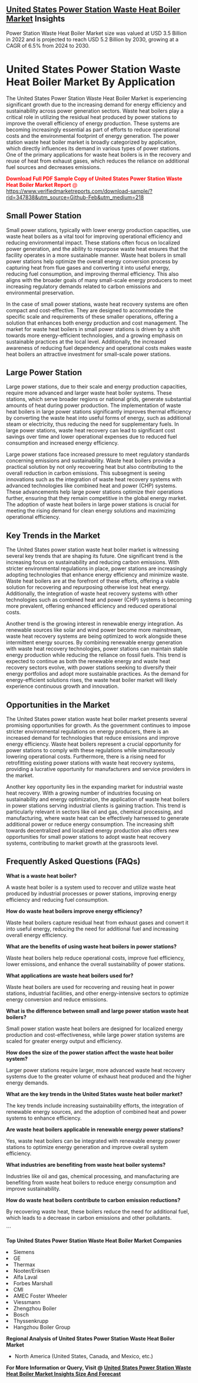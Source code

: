 <h2><a href="https://www.verifiedmarketreports.com/download-sample/?rid=347838&amp;utm_source=Github-Feb&amp;utm_medium=218" target="_blank">United States Power Station Waste Heat Boiler Market</a> Insights</h2><p>Power Station Waste Heat Boiler Market size was valued at USD 3.5 Billion in 2022 and is projected to reach USD 5.2 Billion by 2030, growing at a CAGR of 6.5% from 2024 to 2030.</p><p> <h1>United States Power Station Waste Heat Boiler Market By Application</h1> <p>The United States Power Station Waste Heat Boiler Market is experiencing significant growth due to the increasing demand for energy efficiency and sustainability across power generation sectors. Waste heat boilers play a critical role in utilizing the residual heat produced by power stations to improve the overall efficiency of energy production. These systems are becoming increasingly essential as part of efforts to reduce operational costs and the environmental footprint of energy generation. The power station waste heat boiler market is broadly categorized by application, which directly influences its demand in various types of power stations. One of the primary applications for waste heat boilers is in the recovery and reuse of heat from exhaust gases, which reduces the reliance on additional fuel sources and decreases emissions. <p><span class=""><span style="color: #ff0000;"><strong>Download Full PDF Sample Copy of United States Power Station Waste Heat Boiler Market Report</strong> @ </span><a href="https://www.verifiedmarketreports.com/download-sample/?rid=347838&amp;utm_source=Github-Feb&amp;utm_medium=218" target="_blank">https://www.verifiedmarketreports.com/download-sample/?rid=347838&amp;utm_source=Github-Feb&amp;utm_medium=218</a></span></p> </p> <h2>Small Power Station</h2> <p>Small power stations, typically with lower energy production capacities, use waste heat boilers as a vital tool for improving operational efficiency and reducing environmental impact. These stations often focus on localized power generation, and the ability to repurpose waste heat ensures that the facility operates in a more sustainable manner. Waste heat boilers in small power stations help optimize the overall energy conversion process by capturing heat from flue gases and converting it into useful energy, reducing fuel consumption, and improving thermal efficiency. This also aligns with the broader goals of many small-scale energy producers to meet increasing regulatory demands related to carbon emissions and environmental preservation. <p>In the case of small power stations, waste heat recovery systems are often compact and cost-effective. They are designed to accommodate the specific scale and requirements of these smaller operations, offering a solution that enhances both energy production and cost management. The market for waste heat boilers in small power stations is driven by a shift towards more energy-efficient technologies, and a growing emphasis on sustainable practices at the local level. Additionally, the increased awareness of reducing fuel dependency and operational costs makes waste heat boilers an attractive investment for small-scale power stations. <h2>Large Power Station</h2> <p>Large power stations, due to their scale and energy production capacities, require more advanced and larger waste heat boiler systems. These stations, which serve broader regions or national grids, generate substantial amounts of heat during power production. The implementation of waste heat boilers in large power stations significantly improves thermal efficiency by converting the waste heat into useful forms of energy, such as additional steam or electricity, thus reducing the need for supplementary fuels. In large power stations, waste heat recovery can lead to significant cost savings over time and lower operational expenses due to reduced fuel consumption and increased energy efficiency. <p>Large power stations face increased pressure to meet regulatory standards concerning emissions and sustainability. Waste heat boilers provide a practical solution by not only recovering heat but also contributing to the overall reduction in carbon emissions. This subsegment is seeing innovations such as the integration of waste heat recovery systems with advanced technologies like combined heat and power (CHP) systems. These advancements help large power stations optimize their operations further, ensuring that they remain competitive in the global energy market. The adoption of waste heat boilers in large power stations is crucial for meeting the rising demand for clean energy solutions and maximizing operational efficiency. <h2>Key Trends in the Market</h2> <p>The United States power station waste heat boiler market is witnessing several key trends that are shaping its future. One significant trend is the increasing focus on sustainability and reducing carbon emissions. With stricter environmental regulations in place, power stations are increasingly adopting technologies that enhance energy efficiency and minimize waste. Waste heat boilers are at the forefront of these efforts, offering a viable solution for recovering and repurposing otherwise lost heat energy. Additionally, the integration of waste heat recovery systems with other technologies such as combined heat and power (CHP) systems is becoming more prevalent, offering enhanced efficiency and reduced operational costs. <p>Another trend is the growing interest in renewable energy integration. As renewable sources like solar and wind power become more mainstream, waste heat recovery systems are being optimized to work alongside these intermittent energy sources. By combining renewable energy generation with waste heat recovery technologies, power stations can maintain stable energy production while reducing the reliance on fossil fuels. This trend is expected to continue as both the renewable energy and waste heat recovery sectors evolve, with power stations seeking to diversify their energy portfolios and adopt more sustainable practices. As the demand for energy-efficient solutions rises, the waste heat boiler market will likely experience continuous growth and innovation. <h2>Opportunities in the Market</h2> <p>The United States power station waste heat boiler market presents several promising opportunities for growth. As the government continues to impose stricter environmental regulations on energy producers, there is an increased demand for technologies that reduce emissions and improve energy efficiency. Waste heat boilers represent a crucial opportunity for power stations to comply with these regulations while simultaneously lowering operational costs. Furthermore, there is a rising need for retrofitting existing power stations with waste heat recovery systems, providing a lucrative opportunity for manufacturers and service providers in the market. <p>Another key opportunity lies in the expanding market for industrial waste heat recovery. With a growing number of industries focusing on sustainability and energy optimization, the application of waste heat boilers in power stations serving industrial clients is gaining traction. This trend is particularly relevant in sectors like oil and gas, chemical processing, and manufacturing, where waste heat can be effectively harnessed to generate additional power or reduce energy consumption. The increasing shift towards decentralized and localized energy production also offers new opportunities for small power stations to adopt waste heat recovery systems, contributing to market growth at the grassroots level. <h2>Frequently Asked Questions (FAQs)</h2> <p><strong>What is a waste heat boiler?</strong></p> <p>A waste heat boiler is a system used to recover and utilize waste heat produced by industrial processes or power stations, improving energy efficiency and reducing fuel consumption.</p> <p><strong>How do waste heat boilers improve energy efficiency?</strong></p> <p>Waste heat boilers capture residual heat from exhaust gases and convert it into useful energy, reducing the need for additional fuel and increasing overall energy efficiency.</p> <p><strong>What are the benefits of using waste heat boilers in power stations?</strong></p> <p>Waste heat boilers help reduce operational costs, improve fuel efficiency, lower emissions, and enhance the overall sustainability of power stations.</p> <p><strong>What applications are waste heat boilers used for?</strong></p> <p>Waste heat boilers are used for recovering and reusing heat in power stations, industrial facilities, and other energy-intensive sectors to optimize energy conversion and reduce emissions.</p> <p><strong>What is the difference between small and large power station waste heat boilers?</strong></p> <p>Small power station waste heat boilers are designed for localized energy production and cost-effectiveness, while large power station systems are scaled for greater energy output and efficiency.</p> <p><strong>How does the size of the power station affect the waste heat boiler system?</strong></p> <p>Larger power stations require larger, more advanced waste heat recovery systems due to the greater volume of exhaust heat produced and the higher energy demands.</p> <p><strong>What are the key trends in the United States waste heat boiler market?</strong></p> <p>The key trends include increasing sustainability efforts, the integration of renewable energy sources, and the adoption of combined heat and power systems to enhance efficiency.</p> <p><strong>Are waste heat boilers applicable in renewable energy power stations?</strong></p> <p>Yes, waste heat boilers can be integrated with renewable energy power stations to optimize energy generation and improve overall system efficiency.</p> <p><strong>What industries are benefiting from waste heat boiler systems?</strong></p> <p>Industries like oil and gas, chemical processing, and manufacturing are benefiting from waste heat boilers to reduce energy consumption and improve sustainability.</p> <p><strong>How do waste heat boilers contribute to carbon emission reductions?</strong></p> <p>By recovering waste heat, these boilers reduce the need for additional fuel, which leads to a decrease in carbon emissions and other pollutants.</p> ```</p><p><strong>Top United States Power Station Waste Heat Boiler Market Companies</strong></p><div data-test-id=""><p><li>Siemens</li><li> GE</li><li> Thermax</li><li> Nooter/Eriksen</li><li> Alfa Laval</li><li> Forbes Marshall</li><li> CMI</li><li> AMEC Foster Wheeler</li><li> Viessmann</li><li> Zhengzhou Boiler</li><li> Bosch</li><li> Thyssenkrupp</li><li> Hangzhou Boiler Group</li></p><div><strong>Regional Analysis of&nbsp;United States Power Station Waste Heat Boiler Market</strong></div><ul><li dir="ltr"><p dir="ltr">North America&nbsp;(United States, Canada, and Mexico, etc.)</p></li></ul><p><strong>For More Information or Query, Visit @&nbsp;</strong><strong><a href="https://www.verifiedmarketreports.com/product/power-station-waste-heat-boiler-market/?utm_source=Github-Feb&amp;utm_medium=218" target="_blank">United States Power Station Waste Heat Boiler Market Insights Size And Forecast</a></strong></p></div>
